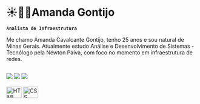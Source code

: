 # ☀️👩‍💻Amanda Gontijo

**`Analista de Infraestrutura`**

Me chamo Amanda Cavalcante Gontijo, tenho 25 anos e sou natural de Minas Gerais. Atualmente estudo Análise e Desenvolvimento de Sistemas - Tecnólogo pela Newton Paiva, com foco no momento em infraestrutura de redes. 
  
  ##
 
<div> 
  <a href="" target="_blank"><img src="https://img.shields.io/badge/-Instagram-%23E4405F?style=for-the-badge&logo=instagram&logoColor=white" target="_blank"></a>
  <a href="" ><img src="https://img.shields.io/badge/-Gmail-%23333?style=for-the-badge&logo=gmail&logoColor=white" target="_blank"></a>
  <a href="" target="_blank"><img src="https://img.shields.io/badge/-LinkedIn-%230077B5?style=for-the-badge&logo=linkedin&logoColor=white" target="_blank"></a> 
  
</div>

<div style="display: inline_block"><br>
  <img align="center" alt="HTML" height="30" width="40" src="https://img.icons8.com/?size=40&id=50013&format=png">
  <img align="center" alt="CSS" height="30" width="40" src="https://img.icons8.com/offices/40/css.png" alt="css"/>
</div>
